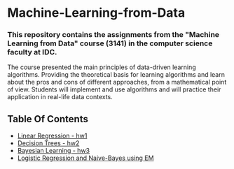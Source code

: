 # Machine-Learning-from-Data
### This repository contains the assignments from the "Machine Learning from Data" course (3141) in the computer science faculty at IDC.
The course presented the main principles of data-driven learning algorithms. Providing the theoretical basis for learning algorithms and learn about the pros and cons of different approaches, from a mathematical point of view. 
Students will implement and use algorithms and will practice their
application in real-life data contexts.
## Table Of Contents
-  [Linear Regression - hw1](https://github.com/freddd1/Machine-Learning-from-Data/tree/main/linear-regression)
-  [Decision Trees - hw2](https://github.com/freddd1/Machine-Learning-from-Data/tree/main/decision-trees)
-  [Bayesian Learning - hw3](https://github.com/freddd1/Machine-Learning-from-Data/tree/main/bayesian-learning)
-  [Logistic Regression and Naive-Bayes using EM](https://github.com/freddd1/Machine-Learning-from-Data/tree/main/logistic-regression-naive-bayes-em)
